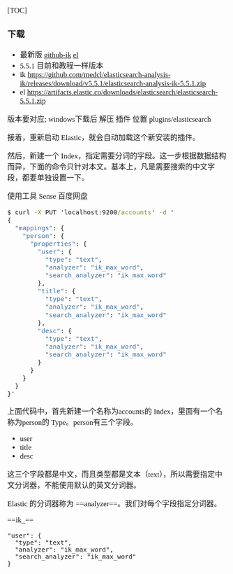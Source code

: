 <span  style="font-family: Simsun,serif; font-size: 17px; ">

[TOC]

### 下载
- 最新版 [github-ik](https://github.com/medcl/elasticsearch-analysis-ik/releases)    [el](https://www.elastic.co/cn/downloads/elasticsearch)
- 5.5.1 目前和教程一样版本
- ik  https://github.com/medcl/elasticsearch-analysis-ik/releases/download/v5.5.1/elasticsearch-analysis-ik-5.5.1.zip
- el  https://artifacts.elastic.co/downloads/elasticsearch/elasticsearch-5.5.1.zip

版本要对应; windows下载后 解压 插件 位置 plugins/elasticsearch

接着，重新启动 Elastic，就会自动加载这个新安装的插件。

然后，新建一个 Index，指定需要分词的字段。这一步根据数据结构而异，下面的命令只针对本文。基本上，凡是需要搜索的中文字段，都要单独设置一下。

使用工具 Sense 百度网盘

~~~bat
$ curl -X PUT 'localhost:9200/accounts' -d '
{
  "mappings": {
    "person": {
      "properties": {
        "user": {
          "type": "text",
          "analyzer": "ik_max_word",
          "search_analyzer": "ik_max_word"
        },
        "title": {
          "type": "text",
          "analyzer": "ik_max_word",
          "search_analyzer": "ik_max_word"
        },
        "desc": {
          "type": "text",
          "analyzer": "ik_max_word",
          "search_analyzer": "ik_max_word"
        }
      }
    }
  }
}'
~~~

上面代码中，首先新建一个名称为accounts的 Index，里面有一个名称为person的 Type。person有三个字段。
- user
- title
- desc

这三个字段都是中文，而且类型都是文本（text），所以需要指定中文分词器，不能使用默认的英文分词器。

Elastic 的分词器称为 ==analyzer==。我们对每个字段指定分词器。

==ik_==

~~~
"user": {
  "type": "text",
  "analyzer": "ik_max_word",
  "search_analyzer": "ik_max_word"
}
~~~

</span>